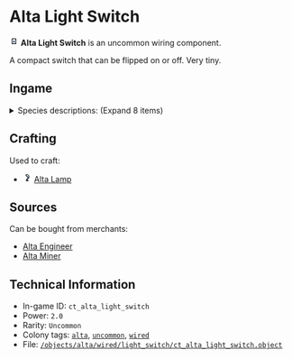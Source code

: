 # Alta Light Switch

<img src="https://raw.githubusercontent.com/Ceterai/Enternia/main/objects/alta/wired/light_switch/icon.png" alt="Alta Light Switch icon" loading="lazy" height=16px width="auto" /> **Alta Light Switch** is an uncommon wiring component.

A compact switch that can be flipped on or off. Very tiny.

## Ingame

<details markdown="1"><summary>Species descriptions: (Expand 8 items)</summary>

- Alta: A typical light switch. For, you know, switching on the lights.
- Apex: A switch. It activates something.
- Avian: This tiny switch must activate something.
- Floran: Ssswitch!
- Glitch: Surprised. This small switch doesn't look that powerful.
- Human: How many times can I flip this switch on and off I wonder.
- Hylotl: A basic switch. It can be used to activate something.
- Novakid: I can flip this here switch!

</details>

## Crafting

Used to craft:

- <img src="https://raw.githubusercontent.com/Ceterai/Enternia/main/objects/alta/basic/lamp/icon.png" alt="Alta Lamp icon" loading="lazy" height=16px width="auto" /> [Alta Lamp](https://ceterai.github.io/MyEnternia/Wiki/AltaLamp)

## Sources

Can be bought from merchants:

- [Alta Engineer](https://ceterai.github.io/MyEnternia/Wiki/AltaEngineer)
- [Alta Miner](https://ceterai.github.io/MyEnternia/Wiki/AltaMiner)

## Technical Information

- In-game ID: `ct_alta_light_switch`
- Power: `2.0`
- Rarity: `Uncommon`
- Colony tags: [`alta`](https://ceterai.github.io/MyEnternia/Wiki/Tags/Alta), [`uncommon`](https://ceterai.github.io/MyEnternia/Wiki/Tags/Uncommon), [`wired`](https://ceterai.github.io/MyEnternia/Wiki/Tags/Wired)
- File: [`/objects/alta/wired/light_switch/ct_alta_light_switch.object`](https://github.com/Ceterai/Enternia/blob/main/objects/alta/wired/light_switch/ct_alta_light_switch.object)
